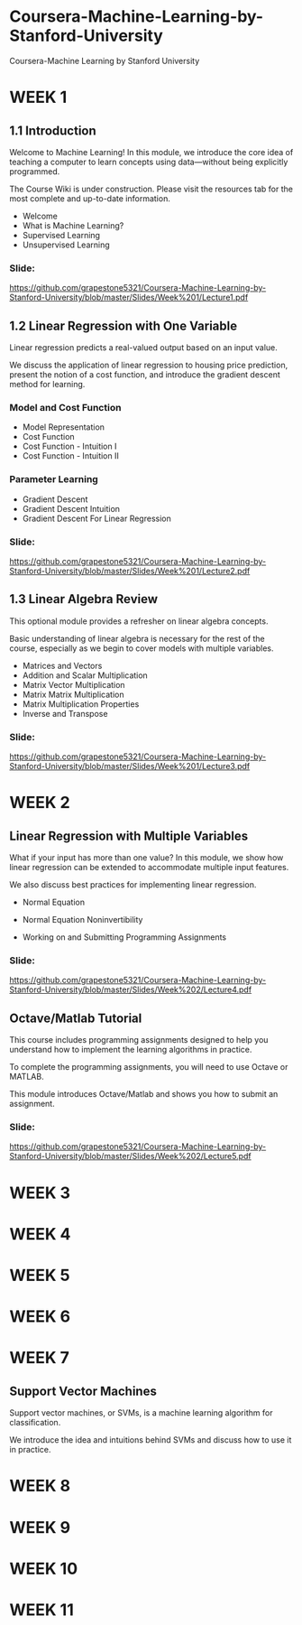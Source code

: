 # Coursera-Machine-Learning-by-Stanford-University
Coursera-Machine Learning by Stanford University

# WEEK 1

## 1.1 Introduction

Welcome to Machine Learning! In this module, we introduce the core idea of teaching a computer to learn concepts using data—without being explicitly programmed. 

The Course Wiki is under construction. Please visit the resources tab for the most complete and up-to-date information.

- Welcome
- What is Machine Learning?
- Supervised Learning
- Unsupervised Learning

### Slide:
https://github.com/grapestone5321/Coursera-Machine-Learning-by-Stanford-University/blob/master/Slides/Week%201/Lecture1.pdf

## 1.2 Linear Regression with One Variable

Linear regression predicts a real-valued output based on an input value. 

We discuss the application of linear regression to housing price prediction, present the notion of a cost function, and introduce the gradient descent method for learning.


### Model and Cost Function
- Model Representation
- Cost Function
- Cost Function - Intuition I
- Cost Function - Intuition II

### Parameter Learning
- Gradient Descent
- Gradient Descent Intuition
- Gradient Descent For Linear Regression

### Slide:
https://github.com/grapestone5321/Coursera-Machine-Learning-by-Stanford-University/blob/master/Slides/Week%201/Lecture2.pdf





## 1.3 Linear Algebra Review

This optional module provides a refresher on linear algebra concepts. 

Basic understanding of linear algebra is necessary for the rest of the course, especially as we begin to cover models with multiple variables.


- Matrices and Vectors
- Addition and Scalar Multiplication
- Matrix Vector Multiplication
- Matrix Matrix Multiplication
- Matrix Multiplication Properties
- Inverse and Transpose

### Slide:
https://github.com/grapestone5321/Coursera-Machine-Learning-by-Stanford-University/blob/master/Slides/Week%201/Lecture3.pdf


# WEEK 2

## Linear Regression with Multiple Variables

What if your input has more than one value? In this module, we show how linear regression can be extended to accommodate multiple input features. 

We also discuss best practices for implementing linear regression.

- Normal Equation
- Normal Equation Noninvertibility




- Working on and Submitting Programming Assignments

### Slide:
https://github.com/grapestone5321/Coursera-Machine-Learning-by-Stanford-University/blob/master/Slides/Week%202/Lecture4.pdf

## Octave/Matlab Tutorial

This course includes programming assignments designed to help you understand how to implement the learning algorithms in practice. 

To complete the programming assignments, you will need to use Octave or MATLAB. 

This module introduces Octave/Matlab and shows you how to submit an assignment.



### Slide:
https://github.com/grapestone5321/Coursera-Machine-Learning-by-Stanford-University/blob/master/Slides/Week%202/Lecture5.pdf


# WEEK 3

# WEEK 4

# WEEK 5

# WEEK 6

# WEEK 7

## Support Vector Machines

Support vector machines, or SVMs, is a machine learning algorithm for classification. 

We introduce the idea and intuitions behind SVMs and discuss how to use it in practice.

# WEEK 8

# WEEK 9

# WEEK 10

# WEEK 11

